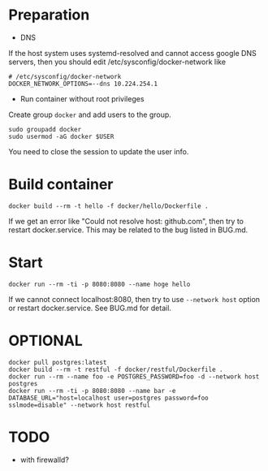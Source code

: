 # Preparation
* DNS

If the host system uses systemd-resolved and cannot access google DNS servers,
then you should edit /etc/sysconfig/docker-network like
```
# /etc/sysconfig/docker-network
DOCKER_NETWORK_OPTIONS=--dns 10.224.254.1
```
* Run container without root privileges

Create group `docker` and add users to the group.
```
sudo groupadd docker
sudo usermod -aG docker $USER
```
You need to close the session to update the user info.

# Build container
```
docker build --rm -t hello -f docker/hello/Dockerfile .
```
If we get an error like "Could not resolve host: github.com", then
try to restart docker.service. This may be related to the bug listed in BUG.md.

# Start
```
docker run --rm -ti -p 8080:8080 --name hoge hello
```
If we cannot connect localhost:8080, then try to use `--network host` option
or restart docker.service. See BUG.md for detail.

# OPTIONAL
```
docker pull postgres:latest
docker build --rm -t restful -f docker/restful/Dockerfile .
docker run --rm --name foo -e POSTGRES_PASSWORD=foo -d --network host postgres
docker run --rm -ti -p 8080:8080 --name bar -e DATABASE_URL="host=localhost user=postgres password=foo sslmode=disable" --network host restful
```

# TODO
- with firewalld?
